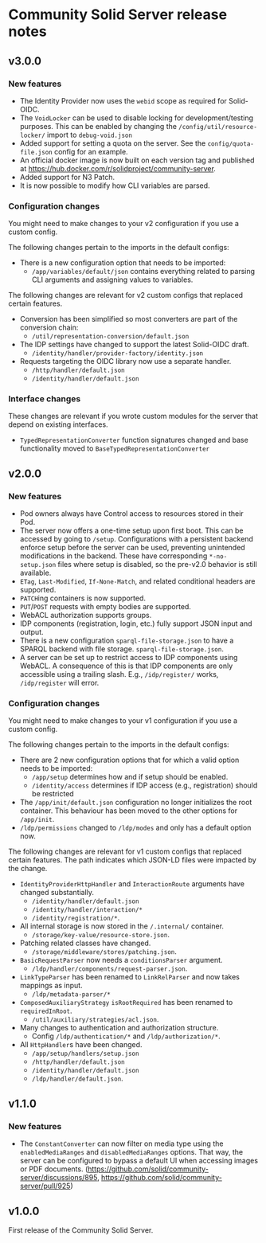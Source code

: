 # Community Solid Server release notes

## v3.0.0
### New features
- The Identity Provider now uses the `webid` scope as required for Solid-OIDC.
- The `VoidLocker` can be used to disable locking for development/testing purposes. This can be enabled by changing the `/config/util/resource-locker/` import to `debug-void.json`
- Added support for setting a quota on the server. See the `config/quota-file.json` config for an example.
- An official docker image is now built on each version tag and published at https://hub.docker.com/r/solidproject/community-server.
- Added support for N3 Patch.
- It is now possible to modify how CLI variables are parsed.

### Configuration changes
You might need to make changes to your v2 configuration if you use a custom config.

The following changes pertain to the imports in the default configs:
- There is a new configuration option that needs to be imported:
  - `/app/variables/default/json` contains everything related to parsing CLI arguments 
    and assigning values to variables.

The following changes are relevant for v2 custom configs that replaced certain features.
- Conversion has been simplified so most converters are part of the conversion chain:
  - `/util/representation-conversion/default.json`
- The IDP settings have changed to support the latest Solid-OIDC draft.
  - `/identity/handler/provider-factory/identity.json`
- Requests targeting the OIDC library now use a separate handler.
  - `/http/handler/default.json`
  - `/identity/handler/default.json`

### Interface changes
These changes are relevant if you wrote custom modules for the server that depend on existing interfaces.
- `TypedRepresentationConverter` function signatures changed 
  and base functionality moved to `BaseTypedRepresentationConverter`

## v2.0.0
### New features
- Pod owners always have Control access to resources stored in their Pod.
- The server now offers a one-time setup upon first boot.
  This can be accessed by going to `/setup`.
  Configurations with a persistent backend enforce setup before the server can be used,
  preventing unintended modifications in the backend.
  These have corresponding `*-no-setup.json` files where setup is disabled,
  so the pre-v2.0 behavior is still available.
- `ETag`, `Last-Modified`, `If-None-Match`, and related conditional headers are supported.
- `PATCH`ing containers is now supported.
- `PUT`/`POST` requests with empty bodies are supported.
- WebACL authorization supports groups.
- IDP components (registration, login, etc.) fully support JSON input and output.
- There is a new configuration `sparql-file-storage.json` to have a SPARQL backend with file storage.
  `sparql-file-storage.json`.
- A server can be set up to restrict access to IDP components using WebACL.
  A consequence of this is that IDP components are only accessible using a trailing slash.
  E.g., `/idp/register/` works, `/idp/register` will error.

### Configuration changes
You might need to make changes to your v1 configuration if you use a custom config.

The following changes pertain to the imports in the default configs:
- There are 2 new configuration options that for which a valid option needs to be imported:
  - `/app/setup` determines how and if setup should be enabled.
  - `/identity/access` determines if IDP access (e.g., registration) should be restricted
- The `/app/init/default.json` configuration no longer initializes the root container. 
  This behaviour has been moved to the other options for `/app/init`.
- `/ldp/permissions` changed to `/ldp/modes` and only has a default option now.

The following changes are relevant for v1 custom configs that replaced certain features.
The path indicates which JSON-LD files were impacted by the change.
- `IdentityProviderHttpHandler` and `InteractionRoute` arguments have changed substantially. 
  - `/identity/handler/default.json`
  - `/identity/handler/interaction/*`
  - `/identity/registration/*`.
- All internal storage is now stored in the `/.internal/` container. 
  - `/storage/key-value/resource-store.json`. 
- Patching related classes have changed. 
  - `/storage/middleware/stores/patching.json`.
- `BasicRequestParser` now needs a `conditionsParser` argument.
  - `/ldp/handler/components/request-parser.json`.
- `LinkTypeParser` has been renamed to `LinkRelParser` and now takes mappings as input. 
  - `/ldp/metadata-parser/*`
- `ComposedAuxiliaryStrategy` `isRootRequired` has been renamed to `requiredInRoot`. 
  - `/util/auxiliary/strategies/acl.json`.
- Many changes to authentication and authorization structure. 
  - Config `/ldp/authentication/*` and `/ldp/authorization/*`.
- All `HttpHandler`s have been changed. 
  - `/app/setup/handlers/setup.json`
  - `/http/handler/default.json`
  - `/identity/handler/default.json`
  - `/ldp/handler/default.json`.

## v1.1.0
### New features
- The `ConstantConverter` can now filter on media type using the `enabledMediaRanges` and `disabledMediaRanges` options. That way, the server can be configured to bypass a default UI when accessing images or PDF documents. (https://github.com/solid/community-server/discussions/895, https://github.com/solid/community-server/pull/925)

## v1.0.0
First release of the Community Solid Server.
